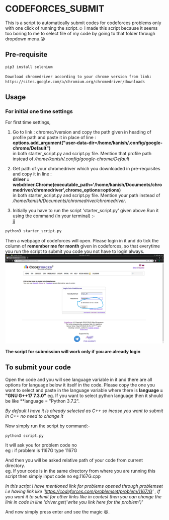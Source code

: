 # CODEFORCES_SUBMIT
This is a script to automatically submit codes for codeforces problems only with  one click of running the script.:relaxed:
I made this script because it seems too boring to me to select file of my code by going to that folder through dropdown menu.:stuck_out_tongue_winking_eye:

## Pre-requisite
```bash
pip3 install selenium
```
```
Download chromedriver according to your chrome version from link:   https://sites.google.com/a/chromium.org/chromedriver/downloads
```
## Usage

### For initial one time settings
For first time settings,  

1. Go to link : chrome://version and copy the path given in heading of profile path and paste it in place of line :   
   **options.add_argument("user-data-dir=/home/kanish/.config/google-chrome/Default")**  
   in both starter_script.py and script.py file. Mention that profile path instead of  */home/kanish/.config/google-chrome/Default*

2. Get path of your chromedriver which you downloaded in pre-requisites and copy it in line :  
   **driver = webdriver.Chrome(executable_path='/home/kanish/Documents/chromedriver/chromedriver',chrome_options=options)**  
   in both starter_script.py and script.py file. Mention your path instead of         */home/kanish/Documents/chromedriver/chromedriver*.

3. Initially you have to run the script 'starter_script.py' given above.Run it using the command (in your terminal) :-  
jj

```bash
python3 starter_script.py
```

Then a webpage of codeforces will open. Please login in it and do tick the column of **remember me for month** given in codeforces, so that everytime you run the script to submit you code you not have to login always.
![img](img.png)

**The script for submission will work only if you are already login**  


## To submit your code
Open the code and you will see language variable in it and there are all options for language below it itself in the code. Please copy the one you want to select and paste in the language variable where there is **language = "GNU G++17 7.3.0"**
eg. If you want to select python language then it should be like **language = "Python 3.7.2".  

*By default I have it is already selected as C++ so incase you want to submit in C++ no need to change it*

Now simply run the script by command:-
```bash
python3 script.py
```
It will ask you for problem code no  
 eg : if problem is 1167G type 1167G  
 
 And then you will be asked relative path of your code from current directory.  
 eg. If your code is in the same directory from where you are running this script then simply input code no eg.1167G.cpp  
 
 *In this script I have mentioned link for problems opened through problemset i.e having link like 'https://codeforces.com/problemset/problem/1167/G' , If you want it to submit for other links like in contest then you can change the link in code in line 'driver.get('write you link here for the problem')'*

And now simply press enter and see the magic :satisfied:.



